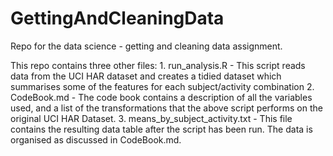 # GettingAndCleaningData
Repo for the data science - getting and cleaning data assignment.

This repo contains three other files:
    1. run_analysis.R - This script reads data from the UCI HAR dataset and creates a tidied dataset which summarises some of the features for each subject/activity combination
    2. CodeBook.md - The code book contains a description of all the variables used, and a list of the transformations that the above script performs on the original UCI HAR Dataset.
    3. means_by_subject_activity.txt - This file contains the resulting data table after the script has been run. The data is organised as discussed in CodeBook.md.

